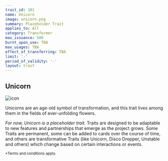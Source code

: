 ```yaml
---
trait_id: 101
name: Unicorn
image: unicorn.png
summary: Placeholder Trait
applies_to: All
category: Transformer
max_issuance: 500
burnt_upon_use: TBA
max_usages: TBA
effect_of_transferring: TBA
limit: '-'
period_of_validity: '-'
layout: trait
---
```

## Unicorn

![icon](/assets/images/trait-icons/{{page.image}})

Unicorns are an age-old symbol of transformation, and this trait lives among them in the fields of ever-unfolding flowers.

*For now, Unicorn is a placeholder trait.* Traits are designed to be adaptable to new features and partnerships that emerge as the project grows. Some Traits are permanent, some can be added to cards over the course of time, and others are transformative Traits (like Unicorn, Disco Dropper, Unstable and others) which change based on certain interactions or events.

<small>*Terms and conditions apply.</small>
